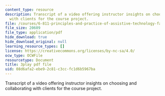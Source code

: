 ```yaml
---
content_type: resource
description: Transcript of a video offering instructor insights on choosing and collaborating
  with clients for the course project.
file: /courses/6-811-principles-and-practice-of-assistive-technology-fall-2014/08d6afa2ebe92c81c3ccfc1d6b5967ba_Wup3xqOvvpA.pdf
file_size: 20609
file_type: application/pdf
hide_download: true
hide_download_original: null
learning_resource_types: []
license: https://creativecommons.org/licenses/by-nc-sa/4.0/
ocw_type: OCWFile
resourcetype: Document
title: 3play pdf file
uid: 08d6afa2-ebe9-2c81-c3cc-fc1d6b5967ba
---
```

Transcript of a video offering instructor insights on choosing and collaborating with clients for the course project.
